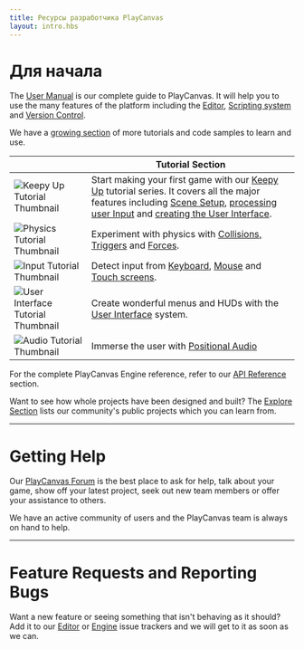 ```yaml
---
title: Ресурсы разработчика PlayCanvas
layout: intro.hbs
---
```


# Для начала

The [User Manual][1] is our complete guide to PlayCanvas. It will help you to use the many features of the platform including the [Editor][2], [Scripting system][3] and [Version Control][4].

We have a [growing section][5] of more tutorials and code samples to learn and use.

|   | Tutorial Section   |
|---|---|
| ![Keepy Up Tutorial Thumbnail](/images/user-manual/frontpage/keepy_up_tutorial_thumb.png) | Start making your first game with our [Keepy Up](/tutorials/keepyup-part-one/) tutorial series. It covers all the major features including [Scene Setup](/tutorials/keepyup-part-one/), [processing user Input](/tutorials/keepyup-part-four/) and [creating the User Interface](/tutorials/keepyup-part-six/). |
| ![Physics Tutorial Thumbnail](/images/user-manual/frontpage/physics_tutorial_thumb.png) | Experiment with physics with [Collisions, Triggers](/tutorials/collision-and-triggers/) and [Forces](/tutorials/Using-forces-on-rigid-bodies/).|
| ![Input Tutorial Thumbnail](/images/user-manual/frontpage/input_tutorial_thumb.png) | Detect input from [Keyboard](/tutorials/keyboard-input/), [Mouse](/tutorials/mouse-input/) and [Touch screens](/tutorials/basic-touch-input/). |
| ![User Interface Tutorial Thumbnail](/images/user-manual/frontpage/ui_tutorial_thumb.png) | Create wonderful menus and HUDs with the [User Interface](/tutorials/ui-elements-buttons/) system. |
| ![Audio Tutorial Thumbnail](/images/user-manual/frontpage/audio_tutorial_thumb.png) | Immerse the user with [Positional Audio](/tutorials/basic-audio/) |

For the complete PlayCanvas Engine reference, refer to our [API Reference][6] section. 

Want to see how whole projects have been designed and built? The [Explore Section][7] lists our community's public projects which you can learn from.

---

# Getting Help

Our [PlayCanvas Forum][8] is the best place to ask for help, talk about your game, show off your latest project, seek out new team members or offer your assistance to others.

We have an active community of users and the PlayCanvas team is always on hand to help.

---

# Feature Requests and Reporting Bugs

Want a new feature or seeing something that isn't behaving as it should? Add it to our [Editor][9] or [Engine][10] issue trackers and we will get to it as soon as we can.

[1]: /user-manual
[2]: /user-manual/designer/
[3]: /user-manual/scripting/
[4]: /user-manual/version-control/
[5]: /tutorials/
[6]: /api/
[7]: https://playcanvas.com/explore/plays
[8]: https://forum.playcanvas.com/
[9]: https://github.com/playcanvas/editor/issues
[10]: https://github.com/playcanvas/engine/issues

